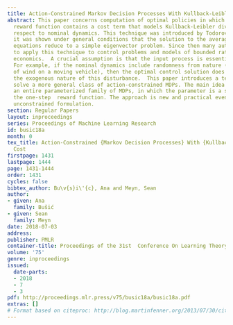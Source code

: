 ```yaml
---
title: Action-Constrained Markov Decision Processes With Kullback-Leibler Cost
abstract: This paper concerns computation of optimal policies in which the one-step
  reward function contains a cost term that models Kullback-Leibler divergence with
  respect to nominal dynamics. This technique was introduced by Todorov in 2007, where
  it was shown under general conditions that the solution to the average-reward optimality
  equations reduce to a simple eigenvector problem. Since then many authors have sought
  to apply this technique to control problems and models of bounded rationality in
  economics.  A crucial assumption is that the input process is essentially unconstrained.
  For example, if the nominal dynamics include randomness from nature (e.g., the impact
  of wind on a moving vehicle), then the optimal control solution does not respect
  the exogenous nature of this disturbance.  This paper introduces a technique to
  solve a more general class of action-constrained MDPs. The main idea is to solve
  an entire parameterized family of MDPs, in which the parameter is a scalar weighting
  the one-step  reward function. The approach is new and practical even in the original
  unconstrained formulation.
section: Regular Papers
layout: inproceedings
series: Proceedings of Machine Learning Research
id: busic18a
month: 0
tex_title: Action-Constrained {Markov Decision Processes} With {Kullback-Leibler}
  Cost
firstpage: 1431
lastpage: 1444
page: 1431-1444
order: 1431
cycles: false
bibtex_author: Bu\v{s}i\'{c}, Ana and Meyn, Sean
author:
- given: Ana
  family: Bušić
- given: Sean
  family: Meyn
date: 2018-07-03
address: 
publisher: PMLR
container-title: Proceedings of the 31st  Conference On Learning Theory
volume: '75'
genre: inproceedings
issued:
  date-parts:
  - 2018
  - 7
  - 3
pdf: http://proceedings.mlr.press/v75/busic18a/busic18a.pdf
extras: []
# Format based on citeproc: http://blog.martinfenner.org/2013/07/30/citeproc-yaml-for-bibliographies/
---
```

